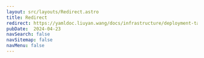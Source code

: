 ```yaml
---
layout: src/layouts/Redirect.astro
title: Redirect
redirect: https://yamldoc.liuyan.wang/docs/infrastructure/deployment-targets/kubernetes/kubernetes-api/openshift
pubDate:  2024-04-23
navSearch: false
navSitemap: false
navMenu: false
---
```

